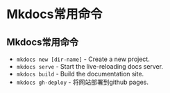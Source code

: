 # Mkdocs常用命令

## Mkdocs常用命令

- `mkdocs new [dir-name]` - Create a new project.
- `mkdocs serve` - Start the live-reloading docs server.
- `mkdocs build` - Build the documentation site.
- `mkdocs gh-deploy` - 将网站部署到github pages.